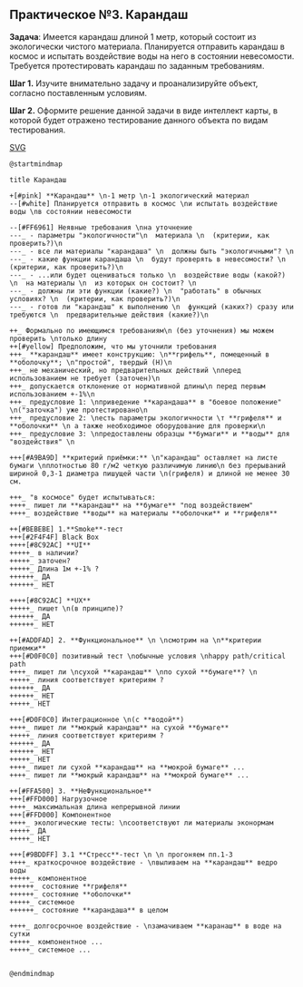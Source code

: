 ## Практическое №3. Карандаш

**Задача**:
Имеется карандаш длиной 1 метр, который состоит из экологически чистого материала. Планируется отправить карандаш в космос и испытать воздействие воды на него в состоянии невесомости. Требуется протестировать карандаш по заданным требованиям.

**Шаг 1.** Изучите внимательно задачу и проанализируйте объект, согласно поставленным условиям.

**Шаг 2.** Оформите решение данной задачи в виде интеллект карты, в которой будет отражено тестирование данного объекта по видам тестирования.

[SVG](https://www.plantuml.com/plantuml/svg/lPXlIrjd6CRVdq_na38mHsCJtKhjNbYj2zlhCHXKAT8AbLehdT3rNTLgMsoR3JOOXJ8s-W7Iw9adDj6ly9nljEl7y_Wa9oU9ZCBe9idpvxwl-xhkFu_U_6bxzV7sm_NDUmzNjw9eUtrxOytOTxQPFRDDsxN7-lGoYYPlNzbQttomOk9uS3EEpV9cfMPinoRPRlRCVSlUs5DxPZ_f_oERPY-qjwELrBOvsCnsRI8ZgSnyYYgLsrUUt5_VNbinzazTmNIQFSlsB0PtieQnPxfmZbVRigaMNnlRCdYGrGu_vTMcHdixEdUeqqr_IW1E13InRLdQvRfDtF9nTiYjbj6TCpRriu5h37LremLe7UpuxJIAW5glNvkxLXFMzzflw5GtEvHDOjUbZxhGyY4qiD-rJPFjOLqiO1OFYInLxfYAiUUUJS-UC9KAt7Kl09IMDqs1FzbdUSAUiX9sqYa8QjfJ0tEWOiEnDrzUtWm8MWeoCRAJ5ao31YFzUjjc2Nz6ty3u3-4R-r6aGtWHFEnq17tU19yU63oOxBbqxWhxWIE-u0rdsD-pnz2OYoPhU9L723R_MSnCJq_R55wyUnGY5G-SYCZC5JBKeA_uUatmEBqqyoOS17rhpvVT3J9bY0BiwSk9uJH-o99it-XgjoztmP_ZEASFKMHlu6IGSGy4T1v82G58v8ioAWasxX0PGV4kBNPGcRWam_xdKMsFyCQ-Wrh8kfB1HakvT4vO5uMKlSLjFgHsBoJ1AeiY3DcJRCyuEKEfAeQthiDW1OWi7oFiHHHewWkyNqjYpZ57BD7av1rZFo0GChghIWSWurebBd-l-8JFeHt3TeHaGck9FHbe6soNbI2IamoNiedj3E5LiUIoqHuJjEqg_cXIZVpfsiR6eoVqMXUkOnI389iosGkkEqSz186w8cPPLU1nFAXP7FkeNU6GwrteexMZ5VBT45hTFCe0_zpn7STJ1b1S5Ls4ZW9jiZ2EoKC00qjMzkBuQzaemKCeXNPfIaWTALGREV6j9798eTEDgtt0viUJNAFPk5oWzl9rtHO28KxS7J-6l0GdFQeGp7dlPQ25cmcTQZgc2RU7b1e-fzJWDZyEJw6WDr0CYnZtsKUfCvjWevS2XygkVg3k8sNL6OzwibBx8g3otFIr003Kq98z7BCVe1LJmpRZ63bBQ4ddvgVfoqH_bL4pKUgnWvrIMMd94P_xIEFQFTyywhDBmCu0bdjKpB0fF7e8csKHFP2p3S992zbfKwr3UPDqf5S06z4ub-qp2oWH5xsMK8zHqy--rCD3hj8nVKc4iq4ExNdiF9y-mQq2n9rlZ0Vw6iTa8vb3l24SFwxuxb2KXWssh26XQ83qbuMvnOMv9PwA0yEW3LGMVhKT0hWHGywmLX_GuX99t70aYTc1apwmhlYWVDUfXAQQ3DUhcYjNRMV6K5QK30tVkA2nfMLwCOjyTGC5kLpxTUIH3LuCGb3kfWJXAwiwDSlR5nL3ze3qNATUol8hQC9_qoKF-PpFd39CGswm6VeJ7r2oQdZcJaTExzB0qvSgwN-WX3Smk7jFb1jqV-uxREwid0vltF2Tpub4g-govCE8nutjbBoBuVkvV1hrt1bUGy0iL5mKaMwBt_1lnTIcu_ZxXuyUhCLnvQ8bk8ISgN-fVojcSMFrxWEp-EXdbhL-_TRSpC8j4lM7x-AOHOVT02taHpeVTd9DkhVyczUkQMg-Kvfvo0xRl_HzUsz_jt-Rg0ZXHo0K529TMbfmASVCf6UNvyUQTyGiB2tL5rI7CzDmzw7lXSJO2CyJX9KR_USJQXTVRb3n-2wKSUhX8BYJnz6yLArNRrLNG8_ugPz0RdHxHGYe_o5fau67fFRlhsvjFJLRgzlthzvzlBwzVdTrm_1jHFg2MpRsAPrXkKnmG3AvO_d4vl4Qo7TYWeN7DOJO5kvS8lk9dUU4Tvl9Qp8eIVxR06D_s2wcI71XzX8vSSY0R2UK3l3Zk3oob54GR91kHjJrE2R-LnQ61t6Pd8JG5wdbO3u8VdFxF8OkDUzAh5vV-Aeg0MSfCGMLZ2ypC75fgSebdM-Yk6wSq5JSAOyRRpApGoK68qsf4IP54wH9RaRvyU6bi-c0ltSygIa5Bf9nEOyZ_sAJXEBD3dbJ3Cy7VfCQ-KS4RpiyJcqdoYT9iJRc5jM-wb1RWzk_Q4iM53jz_TtrBGC9mCP5rl2_5jdpwLfbrWU7ag1oSrEV0z-ZPbL5XdaO4n9Zr5c5zg59wLwy60w_ueUmJiVmpe72tv-IOSDkxEdYo8nwnrEEWzz7FCRKcATwTW0KGeaygTh7vT5_ePGPIWReRA0rvpJmwNd4NEXPw9TUnYlbEIPwTgFevjhcFVzNpty1)

```
@startmindmap

title Карандаш

+[#pink] **Карандаш** \n-1 метр \n-1 экологический материал
--[#white] Планируется отправить в космос \nи испытать воздействие воды \nв состоянии невесомости

--[#FF6961] Неявные требования \nна уточнение
---_ - параметры "экологичности"\n  материала \n  (критерии, как проверить?)\n
---_ - все ли материалы "карандаша" \n  должны быть "экологичными"? \n
---_ - какие функции карандаша \n  будут проверять в невесомости? \n  (критерии, как проверить?)\n
---_ - ...или будет оцениваться только \n  воздействие воды (какой?) \n  на материалы \n  из которых он состоит? \n
---_ - должны ли эти функции (какие?) \n  "работать" в обычных условиях? \n  (критерии, как проверить?)\n
---_ - готов ли "карандаш" к выполнению \n  функций (каких?) сразу или требуются \n  предварительные действия (какие?)\n

++_ Формально по имеющимся требованиям\n (без уточнения) мы можем проверить \nтолько длину 
++[#yellow] Предположим, что мы уточнили требования
+++_ **карандаш** имеет конструкцию: \n**грифель**, помещенный в **оболочку**; \n"простой", твердый (H)\n
+++_ не механический, но предварительных действий \nперед использованием не требует (заточен)\n
+++_ допускается отклонение от нормативной длины\n перед первым использованием +-1%\n
+++_ предусловие 1: \nприведение **карандаша** в "боевое положение" \n("заточка") уже протестировано\n
+++_ предусловие 2: \nесть параметры экологичности \т **грифеля** и **оболочки** \n а также необходимое оборудование для проверки\n
+++_ предусловие 3: \nпредоставлены образцы **бумаги** и **воды** для "воздействия" \n

+++[#A9BA9D] **критерий приёмки:** \n"карандаш" оставляет на листе бумаги \nплотностью 80 г/м2 четкую различимую линию\n без прерываний шириной 0,3-1 диаметра пишущей части \n(грифеля) и длиной не менее 30 см.

+++_ "в космосе" будет испытываться: 
++++_ пишет ли **карандаш** на **бумаге** "под воздействием"
++++_ воздействие **воды** на материалы **оболочки** и **грифеля**

++[#BEBEBE] 1.**Smoke**-тест
+++[#2F4F4F] Black Box
++++[#8C92AC] **UI**
+++++_ в наличии?
+++++_ заточен?
+++++_ Длина 1м +-1% ? 
++++++_ ДА 
++++++_ НЕТ 

++++[#8C92AC] **UX**
+++++_ пишет \n(в принципе)?
++++++_ ДА 
++++++_ НЕТ

++[#ADDFAD] 2. **Функциональное** \n \nсмотрим на \n**критерии приемки**
+++[#D0F0C0] позитивный тест \nобычные условия \nhappy path/critical path
++++_ пишет ли \nсухой **карандаш** \nпо сухой **бумаге**? \n
+++++_ линия соответствует критериям ?
++++++_ ДА
++++++_ НЕТ
+++++_ НЕТ

+++[#D0F0C0] Интеграционное \n(с **водой**)
++++_ пишет ли **мокрый карандаш** на сухой **бумаге**
+++++_ линия соответствует критериям ?
++++++_ ДА
++++++_ НЕТ
+++++_ НЕТ
++++_ пишет ли сухой **карандаш** на **мокрой бумаге** ...
++++_ пишет ли **мокрый карандаш** на **мокрой бумаге** ...

++[#FFA500] 3. **НеФункциональное**
+++[#FFD000] Нагрузочное
++++_ максимальная длина непрерывной линии
+++[#FFD000] Компонентное
++++_ экологические тесты: \nсоответствуют ли материалы эконормам
+++++_ ДА
+++++_ НЕТ

+++[#9BDDFF] 3.1 **Стресс**-тест \n \n прогоняем пп.1-3
++++_ краткосрочное воздействие - \nвыливаем на **карандаш** ведро воды
+++++_ компонентное
++++++_ состояние **грифеля**
++++++_ состояние **оболочки**
+++++_ системное 
++++++_ состояние **карандаша** в целом

++++_ долгосрочное воздействие - \nзамачиваем **каранаш** в воде на сутки
+++++_ компонентное ...
+++++_ системное ...


@endmindmap

```
